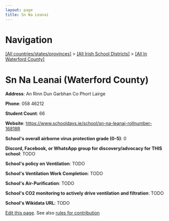 ```yaml
---
layout: page
title: Sn Na Leanai
---
```

# Navigation

[[All countries/states/provinces]](../../..) > [[All Irish School Districts]](../..) > [[All In Waterford County]](..)

# Sn Na Leanai (Waterford County)

**Address**: An Rinn Dun Garbhan Co Phort Lairge

**Phone**: 058 46212

**Student Count**: 66

**Website**: <https://www.schooldays.ie/school/sn-na-leanai-rollnumber-16818R>

**School's overall airborne virus protection grade (0-5)**: 0

**Discord, Facebook, or WhatsApp group for discovery/advocacy for THIS school**: TODO

**School's policy on Ventilation**: TODO

**School's Ventilation Work Completion**: TODO

**School's Air-Purification**: TODO

**School's CO2 monitoring to actively drive ventilation and filtration**: TODO

**School's Wikidata URL**: TODO


[Edit this page](https://github.com/ventilate-schools/Ireland/edit/main/./Waterford_County/Sn_Na_Leanai.md). See also [rules for contribution](../../../contribution-rules/)